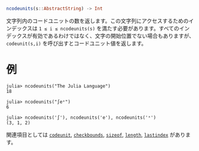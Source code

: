```julia
ncodeunits(s::AbstractString) -> Int
```

文字列内のコードユニットの数を返します。この文字列にアクセスするためのインデックスは `1 ≤ i ≤ ncodeunits(s)` を満たす必要があります。すべてのインデックスが有効であるわけではなく、文字の開始位置でない場合もありますが、`codeunit(s,i)` を呼び出すとコードユニット値を返します。

# 例

```jldoctest
julia> ncodeunits("The Julia Language")
18

julia> ncodeunits("∫eˣ")
6

julia> ncodeunits('∫'), ncodeunits('e'), ncodeunits('ˣ')
(3, 1, 2)
```

関連項目としては [`codeunit`](@ref), [`checkbounds`](@ref), [`sizeof`](@ref), [`length`](@ref), [`lastindex`](@ref) があります。
